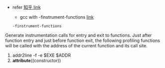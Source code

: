 * refer [知乎 link](https://www.zhihu.com/question/56132218)
  * gcc with -finstrument-functions [link](http://gcc.gnu.org/onlinedocs/gcc-4.4.4/gcc/Code-Gen-Options.html)
  
  ```
  -finstrument-functions
Generate instrumentation calls for entry and exit to functions. Just after function entry and just before function exit, the following profiling functions will be called with the address of the current function and its call site. 
  1. addr2line -f -e $EXE $ADDR
  2. __attribute__((constructor)) 
  ```
